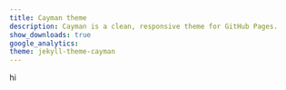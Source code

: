 ```yaml
---
title: Cayman theme
description: Cayman is a clean, responsive theme for GitHub Pages.
show_downloads: true
google_analytics:
theme: jekyll-theme-cayman
---
```



hi
